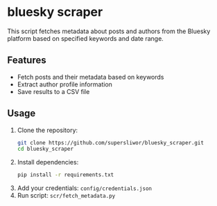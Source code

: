 # bluesky scraper

This script fetches metadata about posts and authors from the Bluesky platform based on specified keywords and date range.

## Features
- Fetch posts and their metadata based on keywords
- Extract author profile information
- Save results to a CSV file

## Usage

1. Clone the repository:
   ```bash
   git clone https://github.com/supersliwor/bluesky_scraper.git
   cd bluesky_scraper

2. Install dependencies:
   ```bash
   pip install -r requirements.txt

3. Add your credentials: ```config/credentials.json```
4. Run script: ```scr/fetch_metadata.py```
